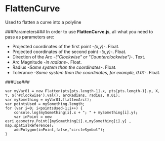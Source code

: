 # FlattenCurve
Used to flatten a curve into a polyline

###Parameters###
In order to use **FlattenCurve.js**, all what you need to pass as parameters are:
- Projected coordinates of the first point -_(x,y)_-. Float.
- Projected coordinates of the second point -_(x,y)_-. Float.
- Direction of the Arc -_("Clockwise" or "Counterclockwise")_-. Text.
- Arc Magnitude -_in radians_-. Float.
- Radius -_Same system than the coordinates_-. Float.
- Tolerance -_Same system than the coordinates, for example, 0.01_-. Float.

###Use###
```
var myVar01 = new Flatten(pts[pts.length-1].x, pts[pts.length-1].y, X, Y, $('#clockwise').val(), arcRadians, radius, 0.01);
var mySomething = myVar01.flattenArc();
var pointsUsed = mySomething.length;
for (var i=0; i<pointsUsed-1;i++) {
    console.log(mySomething[i].x + "; " + mySomething[i].y);
    var inPoint = new esri.geometry.Point([mySomething[i].x,mySomething[i].y] , map.spatialReference);
    addPolygon(inPoint,false,"circleSymbol");
}
```
